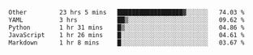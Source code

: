 <!--START_SECTION:waka-->

```txt
Other         23 hrs 5 mins   ██████████████████▓░░░░░░   74.03 %
YAML          3 hrs           ██▒░░░░░░░░░░░░░░░░░░░░░░   09.62 %
Python        1 hr 31 mins    █▒░░░░░░░░░░░░░░░░░░░░░░░   04.86 %
JavaScript    1 hr 26 mins    █░░░░░░░░░░░░░░░░░░░░░░░░   04.61 %
Markdown      1 hr 8 mins     █░░░░░░░░░░░░░░░░░░░░░░░░   03.67 %
```

<!--END_SECTION:waka--> 
 
